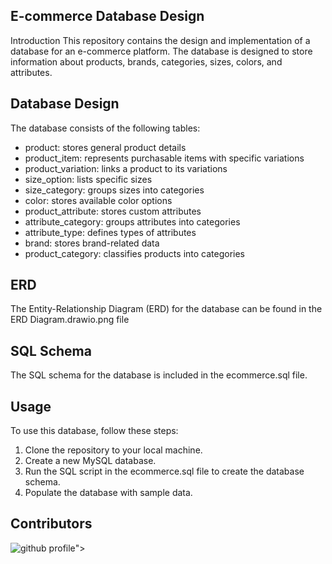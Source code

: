 ## E-commerce Database Design
Introduction
This repository contains the design and implementation of a database for an e-commerce platform.
The database is designed to store information about products, brands, categories, sizes, colors, and attributes.
## Database Design
The database consists of the following tables:
* product: stores general product details 
* product_item: represents purchasable items with specific variations 
* product_variation: links a product to its variations
* size_option: lists specific sizes
* size_category: groups sizes into categories
* color: stores available color options
* product_attribute: stores custom attributes
* attribute_category: groups attributes into categories 
* attribute_type: defines types of attributes
* brand: stores brand-related data
* product_category: classifies products into categories
## ERD
The Entity-Relationship Diagram (ERD) for the database can be found in the ERD Diagram.drawio.png file
## SQL Schema
The SQL schema for the database is included in the ecommerce.sql file.
## Usage
To use this database, follow these steps:
1. Clone the repository to your local machine.
2. Create a new MySQL database.
3. Run the SQL script in the ecommerce.sql file to create the database schema.
4. Populate the database with sample data.
## Contributors
![github profile](https://github.com/leisha-http)">
